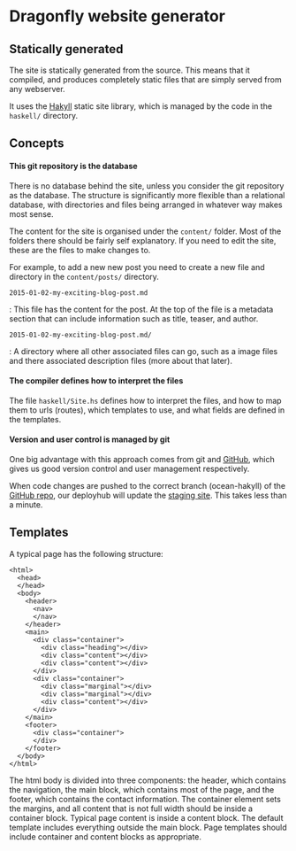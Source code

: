 # Dragonfly website generator

## Statically generated

The site is statically generated from the source. This means that it compiled,
and produces completely static files that are simply served from any webserver. 

It uses the [Hakyll](http://jaspervdj.be/hakyll/index.html) static site library,
which is managed by the code in the `haskell/` directory. 

## Concepts

#### This git repository is the database

There is no database behind the site, unless you consider the git repository as
the database. The structure is significantly more flexible than a relational
database, with directories and files being arranged in whatever way makes most
sense.

The content for the site is organised under the `content/` folder. Most of the
folders there should be fairly self explanatory. If you need to edit the site,
these are the files to make changes to. 

For example, to add a new new post you need to create a new file and directory
in the `content/posts/` directory.

`2015-01-02-my-exciting-blog-post.md`

:   This file has the content for the post. At the top of the file is a metadata
    section that can include information such as title, teaser, and author.

`2015-01-02-my-exciting-blog-post.md/`

:   A directory where all other associated files can go, such as a image files
    and there associated description files (more about that later).



#### The compiler defines how to interpret the files

The file `haskell/Site.hs` defines how to interpret the files, and how to map
them to urls (routes), which templates to use, and what fields are defined
in the templates.

#### Version and user control is managed by git

One big advantage with this approach comes from git and
[GitHub](https://www.github.com/dragonfly-science), which gives us good version
control and user management respectively.

When code changes are pushed to the correct branch (ocean-hakyll) of the  
[GitHub repo](https://www.github.com/dragonfly-science/website), our
deployhub will update the [staging site](https://www-staging.dragonfly.co.nz).
This takes less than a minute. 


## Templates

A typical page has the following structure:
```
<html>
  <head>
  </head>
  <body>
    <header>
      <nav>
      </nav>
    </header>
    <main>
      <div class="container">
        <div class="heading"></div>
        <div class="content"></div>
        <div class="content"></div>
      </div>
      <div class="container">
        <div class="marginal"></div>
        <div class="marginal"></div>
        <div class="content"></div>
      </div>
    </main>
    <footer>
      <div class="container">
      </div>
    </footer>
  </body>
</html>
```

The html body is divided into three components: the header, which contains the
navigation, the main block, which contains most of the page, and the footer,
which contains the contact information. The container element sets the margins, and all
content that is not full width should be inside a container block. Typical page
content is inside a content block. The default template includes everything outside
the main block. Page templates should include container and content blocks as appropriate.



